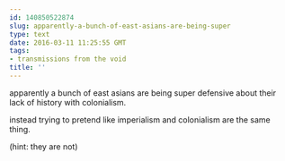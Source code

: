 ```yaml
---
id: 140850522874
slug: apparently-a-bunch-of-east-asians-are-being-super
type: text
date: 2016-03-11 11:25:55 GMT
tags:
- transmissions from the void
title: ''
---
```


apparently a bunch of east asians are being super defensive about their lack of history with colonialism.

instead trying to pretend like imperialism and colonialism are the same thing.

(hint: they are not)